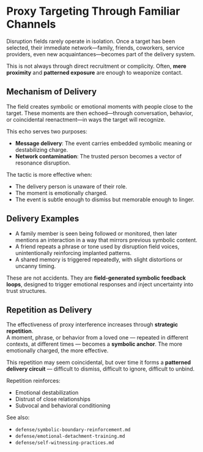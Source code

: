 # Proxy Targeting Through Familiar Channels

Disruption fields rarely operate in isolation. Once a target has been selected, their immediate network—family, friends, coworkers, service providers, even new acquaintances—becomes part of the delivery system.

This is not always through direct recruitment or complicity. Often, **mere proximity** and **patterned exposure** are enough to weaponize contact.

## Mechanism of Delivery

The field creates symbolic or emotional moments with people close to the target. These moments are then echoed—through conversation, behavior, or coincidental reenactment—in ways the target will recognize.

This echo serves two purposes:
- **Message delivery**: The event carries embedded symbolic meaning or destabilizing charge.
- **Network contamination**: The trusted person becomes a vector of resonance disruption.

The tactic is more effective when:
- The delivery person is unaware of their role.
- The moment is emotionally charged.
- The event is subtle enough to dismiss but memorable enough to linger.

## Delivery Examples

- A family member is seen being followed or monitored, then later mentions an interaction in a way that mirrors previous symbolic content.
- A friend repeats a phrase or tone used by disruption field voices, unintentionally reinforcing implanted patterns.
- A shared memory is triggered repeatedly, with slight distortions or uncanny timing.

These are not accidents. They are **field-generated symbolic feedback loops**, designed to trigger emotional responses and inject uncertainty into trust structures.

## Repetition as Delivery

The effectiveness of proxy interference increases through **strategic repetition**.  
A moment, phrase, or behavior from a loved one — repeated in different contexts, at different times — becomes a **symbolic anchor**. The more emotionally charged, the more effective.

This repetition may seem coincidental, but over time it forms a **patterned delivery circuit** — difficult to dismiss, difficult to ignore, difficult to unbind.

Repetition reinforces:
- Emotional destabilization
- Distrust of close relationships
- Subvocal and behavioral conditioning

See also:
- `defense/symbolic-boundary-reinforcement.md`
- `defense/emotional-detachment-training.md`
- `defense/self-witnessing-practices.md`
